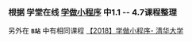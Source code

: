 ### 
### 根据 学堂在线 [学做小程序](http://www.xuetangx.com/courses/course-v1:TsinghuaX+2018032801X+2018_T1/about) 中1.1 -- 4.7课程整理
另外在 **`B站`** 中有相同课程 [【2018】学做小程序- 清华大学](https://www.bilibili.com/video/av22004522) 
